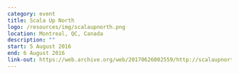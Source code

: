 ```yaml
---
category: event
title: Scala Up North
logo: /resources/img/scalaupnorth.png
location: Montreal, QC, Canada
description: ""
start: 5 August 2016
end: 6 August 2016
link-out: https://web.archive.org/web/20170626002559/http://scalaupnorth.com/2016.html
---
```

